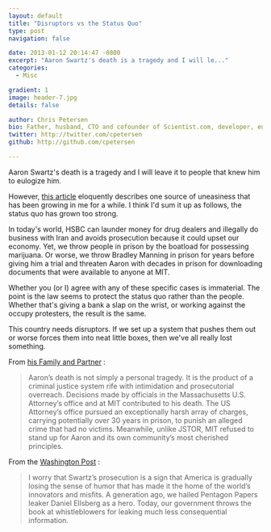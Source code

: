 ```yaml
---
layout: default
title: "Disruptors vs the Status Quo"
type: post
navigation: false

date: 2013-01-12 20:14:47 -0800
excerpt: "Aaron Swartz's death is a tragedy and I will le..."
categories:
  - Misc

gradient: 1
image: header-7.jpg
details: false

author: Chris Petersen
bio: Father, husband, CTO and cofounder of Scientist.com, developer, entrepreneur and technologist.
twitter: http://twitter.com/cpetersen
github: http://github.com/cpetersen

---
```



Aaron Swartz's death is a tragedy and I will leave it to people that knew him to eulogize him.

However,  [this article](http://www.washingtonpost.com/blogs/wonkblog/wp/2013/01/12/aaron-swartz-american-hero/)  eloquently describes one source of uneasiness that has been growing in me for a while. I think I'd sum it up as follows, the status quo has grown too strong.

In today's world, HSBC can launder money for drug dealers and illegally do business with Iran and avoids prosecution because it could upset our economy. Yet, we throw people in prison by the boatload for possessing marijuana. Or worse, we throw Bradley Manning in prison for years before giving him a trial and threaten Aaron with decades in prison for downloading documents that were available to anyone at MIT.

Whether you (or I) agree with any of these specific cases is immaterial. The point is the law seems to protect the status quo rather than the people. Whether that's giving a bank a slap on the wrist, or working against the occupy protesters, the result is the same.

This country needs disruptors. If we set up a system that pushes them out or worse forces them into neat little boxes, then we've all really lost something. 

 From  [his Family and Partner](http://soupsoup.tumblr.com/post/40373383323/official-statement-from-the-family-and-partner-of) : 

 > Aaron’s death is not simply a personal tragedy. It is the product of a criminal justice system rife with intimidation and prosecutorial overreach. Decisions made by officials in the Massachusetts U.S. Attorney’s office and at MIT contributed to his death. The US Attorney’s office pursued an exceptionally harsh array of charges, carrying potentially over 30 years in prison, to punish an alleged crime that had no victims. Meanwhile, unlike JSTOR, MIT refused to stand up for Aaron and its own community’s most cherished principles.

From the  [Washington Post](http://www.washingtonpost.com/blogs/wonkblog/wp/2013/01/12/aaron-swartz-american-hero/) :

 > I worry that Swartz’s prosecution is a sign that America is gradually losing the sense of humor that has made it the home of the world’s innovators and misfits. A generation ago, we hailed Pentagon Papers leaker Daniel Ellsberg as a hero. Today, our government throws the book at whistleblowers for leaking much less consequential information.

 
